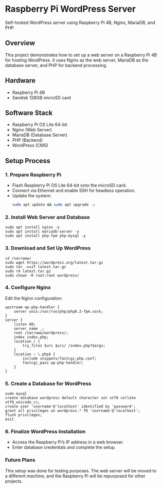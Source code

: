 # Raspberry Pi WordPress Server  
Self-hosted WordPress server using Raspberry Pi 4B, Nginx, MariaDB, and PHP.  

## Overview  
This project demonstrates how to set up a web server on a Raspberry Pi 4B for hosting WordPress. It uses Nginx as the web server, MariaDB as the database server, and PHP for backend processing.  

## Hardware  
- Raspberry Pi 4B  
- Sandisk 128GB microSD card  

## Software Stack  
- Raspberry Pi OS Lite 64-bit  
- Nginx (Web Server)  
- MariaDB (Database Server)  
- PHP (Backend)  
- WordPress (CMS)  

## Setup Process  
### 1. Prepare Raspberry Pi  
- Flash Raspberry Pi OS Lite 64-bit onto the microSD card.  
- Connect via Ethernet and enable SSH for headless operation.  
- Update the system:  
  ```bash
  sudo apt update && sudo apt upgrade -y

### 2. Install Web Server and Database
```
sudo apt install nginx -y
sudo apt install mariadb-server -y
sudo apt install php-fpm php-mysql -y
```
 
### 3. Download and Set Up WordPress
```
cd /var/www/
sudo wget https://wordpress.org/latest.tar.gz
sudo tar -xvzf latest.tar.gz
sudo rm latest.tar.gz
sudo chown -R root:root wordpress/
```
### 4. Configure Nginx
Edit the Nginx configuration:
```
upstream wp-php-handler {
    server unix:/var/run/php/php8.2-fpm.sock;
}
server {
    listen 80;
    server_name _;
    root /var/www/wordpress/;
    index index.php;
    location / {
        try_files $uri $uri/ /index.php?$args;
    }
    location ~ \.php$ {
        include snippets/fastcgi-php.conf;
        fastcgi_pass wp-php-handler;
    }
}
```
### 5. Create a Database for WordPress
```   
sudo mysql
create database wordpress default character set utf8 collate utf8_unicode_ci;
create user 'username'@'localhost' identified by 'password';
grant all privileges on wordpress.* TO 'username'@'localhost';
flush privileges;
exit
```
### 6. Finalize WordPress Installation
- Access the Raspberry Pi’s IP address in a web browser.
- Enter database credentials and complete the setup.

### Future Plans
This setup was done for testing purposes. The web server will be moved to a different machine, and the Raspberry Pi will be repurposed for other projects.
